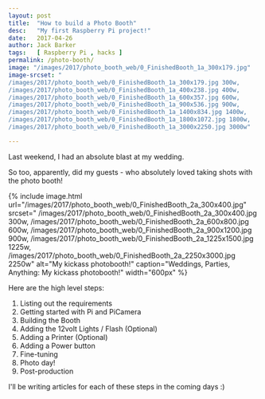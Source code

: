 ```yaml
---
layout: post
title:  "How to build a Photo Booth"
desc:   "My first Raspberry Pi project!"
date:   2017-04-26
author: Jack Barker
tags:   [ Raspberry Pi , hacks ]
permalink: /photo-booth/
image: "/images/2017/photo_booth_web/0_FinishedBooth_1a_300x179.jpg"
image-srcset: "
/images/2017/photo_booth_web/0_FinishedBooth_1a_300x179.jpg 300w,
/images/2017/photo_booth_web/0_FinishedBooth_1a_400x238.jpg 400w,
/images/2017/photo_booth_web/0_FinishedBooth_1a_600x357.jpg 600w,
/images/2017/photo_booth_web/0_FinishedBooth_1a_900x536.jpg 900w,
/images/2017/photo_booth_web/0_FinishedBooth_1a_1400x834.jpg 1400w,
/images/2017/photo_booth_web/0_FinishedBooth_1a_1800x1072.jpg 1800w,
/images/2017/photo_booth_web/0_FinishedBooth_1a_3000x2250.jpg 3000w"

---
```


Last weekend, I had an absolute blast at my wedding.

So too, apparently, did my guests - who absolutely loved taking shots with the photo booth!

{% include image.html
    url="/images/2017/photo_booth_web/0_FinishedBooth_2a_300x400.jpg"
    srcset="
/images/2017/photo_booth_web/0_FinishedBooth_2a_300x400.jpg 300w,
/images/2017/photo_booth_web/0_FinishedBooth_2a_600x800.jpg 600w,
/images/2017/photo_booth_web/0_FinishedBooth_2a_900x1200.jpg 900w,
/images/2017/photo_booth_web/0_FinishedBooth_2a_1225x1500.jpg 1225w,
/images/2017/photo_booth_web/0_FinishedBooth_2a_2250x3000.jpg 2250w"
    alt="My kickass photobooth!"
    caption="Weddings, Parties, Anything: My kickass photobooth!"
    width="600px"
%}

Here are the high level steps:
1. Listing out the requirements
1. Getting started with Pi and PiCamera
1. Building the Booth
1. Adding the 12volt Lights / Flash (Optional)
1. Adding a Printer (Optional)
1. Adding a Power button
1. Fine-tuning
1. Photo day!
1. Post-production

I'll be writing articles for each of these steps in the coming days :)
